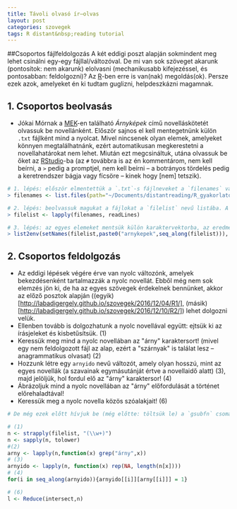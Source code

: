 ```yaml
---
title: Távoli olvasó ír–olvas
layout: post
categories: szovegek
tags: R distant&nbsp;reading tutorial
---
```


##Csoportos fájlfeldolgozás
A két eddigi poszt alapján sokmindent meg lehet csinálni egy-egy fájllal/változóval. De mi van sok szöveget akarunk (pontosítok: nem akarunk) elolvasni (mechanikusabb kifejezéssel, és pontosabban: feldolgozni)? Az [R][r]-ben erre is van(nak) megoldás(ok). Persze ezek azok, amelyeket én ki tudtam guglizni, helpdeszkázni magamnak.

## 1. Csoportos beolvasás
- Jókai Mórnak a [MEK](http://mek.oszk.hu/07300/07324/07324.htm)-en található *Árnyképek* című novelláskötetét olvassuk be novellánként. Először sajnos el kell mentegetnünk külön `.txt` fájlként mind a nyolcat. Mivel nincsenek olyan elemek, amelyeket könnyen megtalálhatnánk, ezért automatikusan megkerestetni a novellahatárokat nem lehet.
Miután ezt megcsináltuk, utána olvassuk be őket az [RStudio][rstudio]-ba (az `#` továbbra is az én kommentárom, nem kell beírni, a `>` pedig a promptjel, nem kell beírni – a botrányos tördelés pedig a keretrendszer bágja vagy fícsöre – kinek hogy [nem] tetszik).

`````R
# 1. lépés: először elmentettük a `.txt`-s fájlneveket a `filenames` változóba abból a könyvtárból, ahol a fájlok vannak
> filenames <- list.files(path="~/Documents/distantreading/R_gyakorlatok/rutmutato/arnykepek", pattern="*.txt")

# 2. lépés: beolvassuk magukat a fájlokat a `filelist` nevű listába. A listának nyolc eleme van, mindegyik egy-egy fájlt tartalmaz bekezdésenként beolvasva, minden elemnek a saját fájlneve a jelölője
> filelist <- lapply(filenames, readLines)

# 3. lépés: az egyes elemeket mentsük külön karaktervektorba, az eredmény 8 darab változó lesz: arnykepek1, arnykepek2 stb.
> list2env(setNames(filelist,paste0("arnykepek",seq_along(filelist))), envir = parent.frame())
`````

## 2. Csoportos feldolgozás
- Az eddigi lépések végére érve van nyolc változónk, amelyek bekezdésenként tartalmazzák a nyolc novellát. Ebből még nem sok elemzés jön ki, de ha az egyes szövegek érdekelnek bennünket, akkor az előző posztok alapján ((egyik)[http://labadigergely.github.io/szovegek/2016/12/04/R1/], (másik)[http://labadigergely.github.io/szovegek/2016/12/10/R2/]) lehet dolgozni velük.
- Ellenben tovább is dolgozhatunk a nyolc novellával együtt: ejtsük ki az írásjeleket és kisbetűsítsük. (1)
- Keressük meg mind a nyolc novellában az "árny" karaktersort! (mivel egy nem feldolgozott fájl az alap, ezért a "szárnyak" is találat lesz – anagrammatikus olvasat) (2)
- Hozzunk létre egy `arnyido` nevű változót, amely olyan hosszú, mint az egyes novellák (a szavainak egymásutánját értve a novellaidő alatt) (3), majd jelöljük, hol fordul elő az "árny" karaktersor! (4)
- Ábrázoljuk mind a nyolc novellában az "árny" előfordulását a történet előrehaladtával!
- Keressük meg a nyolc novella közös szóalakjait! (6)

`````R
# De még ezek előtt hívjuk be (még előtte: töltsük le) a `gsubfn` csomagot – értelemszerűen, ha utána ki akarjuk menteni az egyes fájlokat, akkor az előző pont 3. lépését kell alkalmazni, de a `filelist` helyeire az `n` listaváltozót kell írni (már ha az én példámat követi valaki).

# (1)
n <- strapply(filelist, "(\\w+)")
n <- sapply(n, tolower)
#(2)
arny <- lapply(n,function(x) grep("árny",x))
# (3)
arnyido <- lapply(n, function(x) rep(NA, length(n[x])))
# (4)
for(i in seq_along(arnyido)){arnyido[[i]][arny[[i]]] = 1}

# (6)
l <- Reduce(intersect,n)
`````


[distant]: https://www.google.hu/search?client=safari&rls=en&q=distant+reading&ie=UTF-8&oe=UTF-8&gfe_rd=cr&ei=7c9DWNqCHKve8geiuL-4DA#newwindow=1&q=distant+reading
[stylo]: https://sites.google.com/site/computationalstylistics/
[r]: https://www.r-project.org
[magyarlanc]: http://www.inf.u-szeged.hu/rgai/magyarlanc
[rstudio]: https://www.rstudio.com
